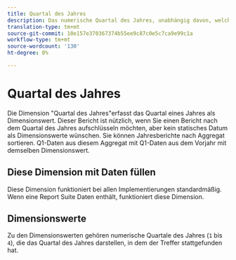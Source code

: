 ```yaml
---
title: Quartal des Jahres
description: Das numerische Quartal des Jahres, unabhängig davon, welches Jahr.
translation-type: tm+mt
source-git-commit: 10e157e370367374b55ee9c87c0e5c7ca9e99c1a
workflow-type: tm+mt
source-wordcount: '130'
ht-degree: 0%

---
```



# Quartal des Jahres

Die Dimension &quot;Quartal des Jahres&quot;erfasst das Quartal eines Jahres als Dimensionswert. Dieser Bericht ist nützlich, wenn Sie einen Bericht nach dem Quartal des Jahres aufschlüsseln möchten, aber kein statisches Datum als Dimensionswerte wünschen. Sie können Jahresberichte nach Aggregat sortieren. Q1-Daten aus diesem Aggregat mit Q1-Daten aus dem Vorjahr mit demselben Dimensionswert.

## Diese Dimension mit Daten füllen

Diese Dimension funktioniert bei allen Implementierungen standardmäßig. Wenn eine Report Suite Daten enthält, funktioniert diese Dimension.

## Dimensionswerte

Zu den Dimensionswerten gehören numerische Quartale des Jahres (`1` bis `4`), die das Quartal des Jahres darstellen, in dem der Treffer stattgefunden hat.
